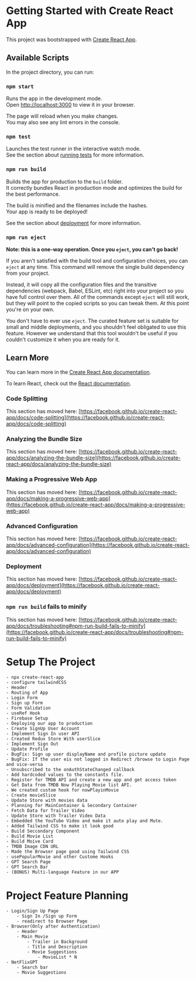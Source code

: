 # Getting Started with Create React App

This project was bootstrapped with [Create React App](https://github.com/facebook/create-react-app).

## Available Scripts

In the project directory, you can run:

### `npm start`

Runs the app in the development mode.\
Open [http://localhost:3000](http://localhost:3000) to view it in your browser.

The page will reload when you make changes.\
You may also see any lint errors in the console.

### `npm test`

Launches the test runner in the interactive watch mode.\
See the section about [running tests](https://facebook.github.io/create-react-app/docs/running-tests) for more information.

### `npm run build`

Builds the app for production to the `build` folder.\
It correctly bundles React in production mode and optimizes the build for the best performance.

The build is minified and the filenames include the hashes.\
Your app is ready to be deployed!

See the section about [deployment](https://facebook.github.io/create-react-app/docs/deployment) for more information.

### `npm run eject`

**Note: this is a one-way operation. Once you `eject`, you can't go back!**

If you aren't satisfied with the build tool and configuration choices, you can `eject` at any time. This command will remove the single build dependency from your project.

Instead, it will copy all the configuration files and the transitive dependencies (webpack, Babel, ESLint, etc) right into your project so you have full control over them. All of the commands except `eject` will still work, but they will point to the copied scripts so you can tweak them. At this point you're on your own.

You don't have to ever use `eject`. The curated feature set is suitable for small and middle deployments, and you shouldn't feel obligated to use this feature. However we understand that this tool wouldn't be useful if you couldn't customize it when you are ready for it.

## Learn More

You can learn more in the [Create React App documentation](https://facebook.github.io/create-react-app/docs/getting-started).

To learn React, check out the [React documentation](https://reactjs.org/).

### Code Splitting

This section has moved here: [https://facebook.github.io/create-react-app/docs/code-splitting](https://facebook.github.io/create-react-app/docs/code-splitting)

### Analyzing the Bundle Size

This section has moved here: [https://facebook.github.io/create-react-app/docs/analyzing-the-bundle-size](https://facebook.github.io/create-react-app/docs/analyzing-the-bundle-size)

### Making a Progressive Web App

This section has moved here: [https://facebook.github.io/create-react-app/docs/making-a-progressive-web-app](https://facebook.github.io/create-react-app/docs/making-a-progressive-web-app)

### Advanced Configuration

This section has moved here: [https://facebook.github.io/create-react-app/docs/advanced-configuration](https://facebook.github.io/create-react-app/docs/advanced-configuration)

### Deployment

This section has moved here: [https://facebook.github.io/create-react-app/docs/deployment](https://facebook.github.io/create-react-app/docs/deployment)

### `npm run build` fails to minify

This section has moved here: [https://facebook.github.io/create-react-app/docs/troubleshooting#npm-run-build-fails-to-minify](https://facebook.github.io/create-react-app/docs/troubleshooting#npm-run-build-fails-to-minify)


# Setup The Project
    - npx create-react-app
    - configure tailwindCSS
    - Header
    - Routing of App
    - Login Form
    - Sign up Form
    - Form Validation
    - useRef Hook
    - Firebase Setup
    - Deploying our app to production
    - Create SignUp User Account
    - Implement Sign In user API
    - Created Redux Store With userSlice
    - Implement Sign Out 
    - Update Profile
    - BugFix: Sign up user displayName and profile picture update
    - BugFix: If the user eis not logged in Redirect /browse to Login Page and vice-versa 
    - Unsubscribed to the onAuthStateChanged callback
    - Add hardcoded values to the constants file.
    - Register for TMDB API and create a new app and get access token
    - Get Data from TMDB Now Playing Movie list API.
    - We created custom hook for nowPlayinMovie
    - Create movieSlice
    - Update Store with movies data
    - Planning for MainContainer & Secondary Container
    - Fetch Data for Trailer Video
    - Update Store with Trailer Video Data
    - Embedded the YouTube Video and make it auto play and Mute.
    - Added Tailwind CSS to make it look good
    - Build Seccondary Component
    - Build Movie List
    - Build Moive Card
    - TMDB Image CDN URL
    - Made the Browser page good using Tailwind CSS
    - usePopularMovie and other Custome Hooks
    - GPT Search Page
    - GPT Search Bar
    - (BONUS) Multi-language Feature in our APP

# Project Feature Planning
    - Login/Sign Up Page
        - Sign In /Sign up Form
        - readirect to Browser Page
    - Browser(Only after Authentication)
        - Header
        - Main Movie
            - Trailer in Background
            - Title and Description
            - Movie Suggestions
                - MovieList * N
    - NetFlixGPT
        - Search bar
        - Movie Suggestions
